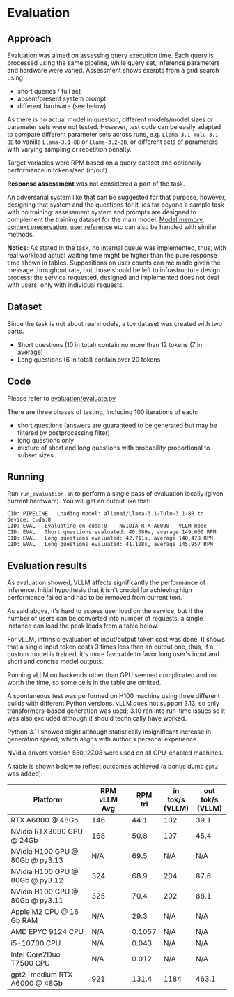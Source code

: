 # Evaluation

## Approach
Evaluation was aimed on assessing query execution time. Each query is processed using the same pipeline, while query set, inference parameters and hardware were varied.
Assessment shows exerpts from a grid search using 
 - short queries / full set
 - absent/present system prompt
 - different hardware (see below)

As there is no actual model in question, different models/model sizes or parameter sets were not tested. However, test code can be easily adapted to compare different parameter sets across runs, e.g. `Llama-3.1-Tulu-3.1-8B` to vanilla `Llama-3.1-8B` or `Llama-3.2-3B`, or different sets of parameters with varying sampling or repetition penalty.

Target variables were RPM based on a query dataset and optionally performance in tokens/sec (in/out).

**Response assessment** was not considered a part of the task.

An adversarial system like [that](https://github.com/NetBUG/llmplayground/blob/master/llm_assessment/openai_tests.py) can be suggested for that purpose, however, designing that system and the questions for it lies far beyond a sample task with no training: assessment system and prompts are designed to complement the training dataset for the main model. [Model memory](https://github.com/NetBUG/llmplayground/blob/master/llm_assessment/memory_tests.py), [context preservation](https://github.com/NetBUG/llmplayground/blob/master/llm_assessment/misgender_test.py), [user reference](https://github.com/NetBUG/llmplayground/blob/master/llm_assessment/empathy_tests.py) etc can also be handled with similar methods.

**Notice**: As stated in the task, no internal queue was implemented, thus, with real workload actual waiting time might be higher than the pure response time shown in tables.
Suppositions on user counts can me made given the message throughput rate, but those should be left to infrastructure design process; the service requested, designed and implemented does not deal with users, only with individual requests.

## Dataset
Since the task is not about real models, a toy dataset was created with two parts.
 - Short questions (10 in total) contain no more than 12 tokens (7 in average)
 - Long questions (6 in total) contain over 20 tokens

## Code
Please refer to [evaluation/evaluate.py](ai.core.reply/evaluation/evaluate.py)

There are three phases of testing, including 100 iterations of each:
 - short questions (answers are guaranteed to be generated but may be filtered by postprocessing filter)
 - long questions only
 - mixture of short and long questions with probability proportional to subset sizes

## Running
Run `run_evaluation.sh` to perform a single pass of evaluation locally (given current hardware).
You will get an output like that:
```
CID: PIPELINE	Loading model: allenai/Llama-3.1-Tulu-3.1-8B to device: cuda:0
CID: EVAL	Evaluating on cuda:0 -- NVIDIA RTX A6000 - VLLM mode
CID: EVAL	Short questions evaluated: 40.089s, average 149.666 RPM
CID: EVAL	Long questions evaluated: 42.711s, average 140.478 RPM
CID: EVAL	Long questions evaluated: 41.108s, average 145.957 RPM
```

## Evaluation results
As evaluation showed, VLLM affects significantly the performance of inference. Initial hypothesis that it isn't crucial for achieving high performance failed and had to be removed from current text.

As said above, it's hard to assess user load on the service, but if the number of users can be converted into number of requests, a single instance can load the peak loads from a table below.

For vLLM, intrinsic evaluation of input/output token cost was done. It shows that a single input token costs 3 times less than an output one, thus, if a custom model is trained, it's more favorable to favor long user's input and short and concise model outputs.

Running vLLM on backends other than GPU seemed complicated and not worth the time, so some cells in the table are omitted.

A spontaneous test was performed on H100 machine using three different builds with different Python versions.
vLLM does not support 3.13, so only transformers-based generation was used; 3.10 ran into run-time issues so it was also excluded although it should technically have worked. 

Python 3.11 showed slight although statistically insignificant increase in generation speed, which aligns with author's personal experience.

NVidia drivers version 550.127.08 were used on all GPU-enabled machines.

A table is shown below to reflect outcomes achieved (a bonus dumb `gpt2` was added):

| Platform                        | RPM vLLM Avg | RPM trl | in tok/s<br>(VLLM) | out tok/s<br>(VLLM) |
| ------------------------------- | ------------ | ------- | ------------------ | ------------------- |
| RTX A6000 @ 48Gb                | 146          | 44.1    | 102                | 39.1                |
| NVidia RTX3090 GPU @ 24Gb       | 168          | 50.8    | 107                | 45.4                |
| NVidia H100 GPU @ 80Gb @ py3.13 | N/A          | 69.5    | N/A                | N/A                 |
| NVidia H100 GPU @ 80Gb @ py3.12 | 324          | 68.9    | 204                | 87.6                |
| NVidia H100 GPU @ 80Gb @ py3.11 | 325          | 70.4    | 202                | 88.1                |
| Apple M2 CPU @ 16 Gb RAM        | N/A          | 29.3    | N/A                | N/A                 |
| AMD EPYC 9124 CPU               | N/A          | 0.1057  | N/A                | N/A                 |
| i5-10700 CPU                    | N/A          | 0.043   | N/A                | N/A                 |
| Intel Core2Duo T7500 CPU        | N/A          | 0.012   | N/A                | N/A                 |
| gpt2-medium RTX A6000 @ 48Gb    | 921          | 131.4   | 1184               | 463.1               |
